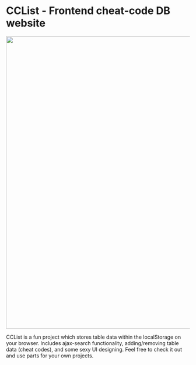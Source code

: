 <h1>CCList - Frontend cheat-code DB website</h1>
<p>
<img src="https://i.ibb.co/XC9K7FR/3873bc03b06b434f208eddd6c3d6a77a-removebg-preview.png" width="800px" height="auto">
</p>
<p>
CCList is a fun project which stores table data within the localStorage on your browser.
Includes ajax-search functionality, adding/removing table data (cheat codes), and some sexy UI designing. Feel free to check it out and use parts for your own projects.
</p>
